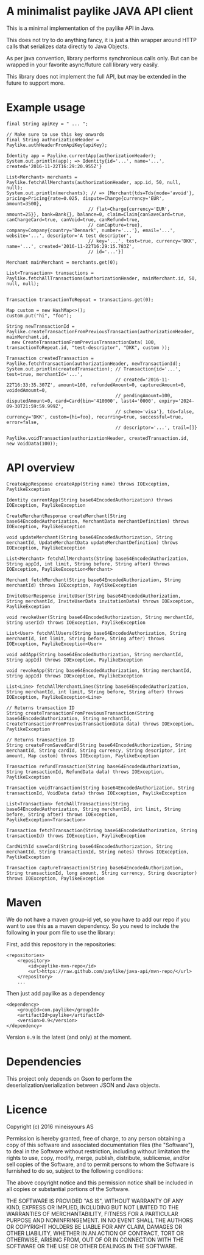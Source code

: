 # A minimalist paylike JAVA API client

This is a minimal implementation of the paylike API in Java.

This does not try to do anything fancy, it is just a thin wrapper around HTTP calls that serializes data directly to Java Objects.

As per java convention, library performs synchronious calls only. But can be wrapped in your favorite async/future call library very easily.

This library does not implement the full API, but may be extended in the future to support more.

# Example usage

    final String apiKey = " ... ";

    // Make sure to use this key onwards
    final String authorizationHeader = Paylike.authHeaderFromApiKey(apiKey);

    Identity app = Paylike.currentApp(authorizationHeader);
    System.out.println(app); => Identity{id='...', name='...', created='2016-11-22T16:29:20.955Z'}

    List<Merchant> merchants = Paylike.fetchAllMerchants(authorizationHeader, app.id, 50, null, null);
    System.out.println(merchants); // => [Merchant{tds=Tds{mode='avoid'}, pricing=Pricing{rate=0.025, dispute=Charge{currency='EUR', amount=3500},
                                  // flat=Charge{currency='EUR', amount=25}}, bank=Bank{}, balance=0, claim=Claim{canSaveCard=true, canChargeCard=true, canVoid=true, canRefund=true,
                                  // canCapture=true}, company=Company{country='Denmark', number='...'}, email='...', website='...', descriptor='A test descriptor',
                                  // key='...', test=true, currency='DKK', name='...', created='2016-11-22T16:29:15.783Z',
                                  // id='...'}]

    Merchant mainMerchant = merchants.get(0);

    List<Transaction> transactions = Paylike.fetchAllTransactions(authorizationHeader, mainMerchant.id, 50, null, null);


    Transaction transactionToRepeat = transactions.get(0);

    Map custom = new HashMap<>();
    custom.put("hi", "foo");

    String newTransactionId =
    Paylike.createTransactionFromPreviousTransaction(authorizationHeader, mainMerchant.id,
      new CreateTransactionFromPreviusTransactionData( 100, transactionToRepeat.id, "test-descriptor", "DKK", custom ));

    Transaction createdTransaction = Paylike.fetchTransaction(authorizationHeader, newTransactionId);
    System.out.println(createdTransaction); // Transaction{id='...', test=true, merchantId='...',
                                            // created='2016-11-22T16:33:35.307Z', amount=100, refundedAmount=0, capturedAmount=0, voidedAmount=0,
                                            // pendingAmount=100, disputedAmount=0, card=Card{bin='410000', last4='0000', expiry='2024-09-30T21:59:59.999Z',
                                            // scheme='visa'}, tds=false, currency='DKK', custom={hi=foo}, recurring=true, successful=true, error=false,
                                            // descriptor='...', trail=[]}

    Paylike.voidTransaction(authorizationHeader, createdTransaction.id, new VoidData(100));

# API overview

    CreateAppResponse createApp(String name) throws IOException, PaylikeException

    Identity currentApp(String base64EncodedAuthorization) throws IOException, PaylikeException

    CreateMerchantResponse createMerchant(String base64EncodedAuthorization, MerchantData merchantDefinition) throws IOException, PaylikeException

    void updateMerchant(String base64EncodedAuthorization, String merchantId, UpdateMerchantData updateMerchantDefinition) throws IOException, PaylikeException

    List<Merchant> fetchAllMerchants(String base64EncodedAuthorization, String appId, int limit, String before, String after) throws IOException, PaylikeException<Merchant>

    Merchant fetchMerchant(String base64EncodedAuthorization, String merchantId) throws IOException, PaylikeException

    InviteUserResponse inviteUser(String base64EncodedAuthorization, String merchantId, InviteUserData invitationData) throws IOException, PaylikeException

    void revokeUser(String base64EncodedAuthorization, String merchantId, String userId) throws IOException, PaylikeException

    List<User> fetchAllUsers(String base64EncodedAuthorization, String merchantId, int limit, String before, String after) throws IOException, PaylikeException<User>

    void addApp(String base64EncodedAuthorization, String merchantId, String appId) throws IOException, PaylikeException

    void revokeApp(String base64EncodedAuthorization, String merchantId, String appId) throws IOException, PaylikeException

    List<Line> fetchAllMerchantLines(String base64EncodedAuthorization, String merchantId, int limit, String before, String after) throws IOException, PaylikeException<Line>

    // Returns transaction ID
    String createTransactionFromPreviousTransaction(String base64EncodedAuthorization, String merchantId, CreateTransactionFromPreviusTransactionData data) throws IOException, PaylikeException

    // Returns transaction ID
    String createFromSavedCard(String base64EncodedAuthorization, String merchantId, String cardId, String currency, String descriptor, int amount, Map custom) throws IOException, PaylikeException

    Transaction refundTransaction(String base64EncodedAuthorization, String transactionId, RefundData data) throws IOException, PaylikeException

    Transaction voidTransaction(String base64EncodedAuthorization, String transactionId, VoidData data) throws IOException, PaylikeException

    List<Transaction> fetchAllTransactions(String base64EncodedAuthorization, String merchantId, int limit, String before, String after) throws IOException, PaylikeException<Transaction>

    Transaction fetchTransaction(String base64EncodedAuthorization, String transactionId) throws IOException, PaylikeException

    CardWithId saveCard(String base64EncodedAuthorization, String merchantId, String transactionId, String notes) throws IOException, PaylikeException

    Transaction captureTransaction(String base64EncodedAuthorization, String transactionId, long amount, String currency, String descriptor) throws IOException, PaylikeException

# Maven

We do not have a maven group-id yet, so you have to add our repo if you want to use this as a maven dependency.
So you need to include the following in your pom file to use the library:

First, add this repository in the repositories:

    <repositories>
        <repository>
            <id>paylike-mvn-repo</id>
            <url>https://raw.github.com/paylike/java-api/mvn-repo/</url>
        </repository>
        ...

Then just add paylike as a dependency

    <dependency>
        <groupId>com.paylike</groupId>
        <artifactId>paylike</artifactId>
        <version>0.9</version>
    </dependency>

Version `0.9` is the latest (and only) at the moment.

# Dependencies

This project only depends on Gson to perform the deserialization/serialization between JSON and Java objects.

# Licence

Copyright (c) 2016 mineisyours AS

Permission is hereby granted, free of charge, to any person obtaining a copy of this software and associated documentation files (the "Software"), to deal in the Software without restriction, including without limitation the rights to use, copy, modify, merge, publish, distribute, sublicense, and/or sell copies of the Software, and to permit persons to whom the Software is furnished to do so, subject to the following conditions:

The above copyright notice and this permission notice shall be included in all copies or substantial portions of the Software.

THE SOFTWARE IS PROVIDED "AS IS", WITHOUT WARRANTY OF ANY KIND, EXPRESS OR IMPLIED, INCLUDING BUT NOT LIMITED TO THE WARRANTIES OF MERCHANTABILITY, FITNESS FOR A PARTICULAR PURPOSE AND NONINFRINGEMENT. IN NO EVENT SHALL THE AUTHORS OR COPYRIGHT HOLDERS BE LIABLE FOR ANY CLAIM, DAMAGES OR OTHER LIABILITY, WHETHER IN AN ACTION OF CONTRACT, TORT OR OTHERWISE, ARISING FROM, OUT OF OR IN CONNECTION WITH THE SOFTWARE OR THE USE OR OTHER DEALINGS IN THE SOFTWARE.